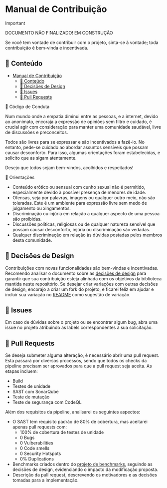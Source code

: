 # Manual de Contribuição

> [!IMPORTANT]
> DOCUMENTO NÃO FINALIZADO! EM CONSTRUÇÃO

Se você tem vontade de contribuir com o projeto, sinta-se à vontade; toda contribuição é bem-vinda e incentivada.

## :book: Conteúdo
- [Manual de Contribuição](#manual-de-contribuição)
  - [:book: Conteúdo](#book-conteúdo)
  - [:pushpin: Decisões de Design](#pushpin-decisões-de-design)
  - [:pushpin: Issues](#pushpin-issues)
  - [:pushpin: Pull Requests](#pushpin-pull-requests)

:pushpin: Código de Conduta

Num mundo onde a empatia diminui entre as pessoas, e a internet, devido ao anonimato, encoraja a expressão de opiniões sem filtro e cuidado, é crucial agir com consideração para manter uma comunidade saudável, livre de discussões e preconceitos.

Todos são livres para se expressar e são incentivados a fazê-lo. No entanto, pede-se cuidado ao abordar assuntos sensíveis que possam causar desconforto. Para isso, algumas orientações foram estabelecidas, e solicito que as sigam atentamente.

Desejo que todos sejam bem-vindos, acolhidos e respeitados!

:pushpin: Orientações

- Conteúdo erótico ou sensual com cunho sexual não é permitido, especialmente devido à possível presença de menores de idade.
- Ofensas, seja por palavras, imagens ou qualquer outro meio, não são toleradas. Este é um ambiente para expressão livre sem medo de julgamento ou xingamentos.
- Discriminação ou injúria em relação a qualquer aspecto de uma pessoa são proibidas.
- Discussões políticas, religiosas ou de qualquer natureza sensível que possam causar desconforto, injúria ou discriminação são vedadas.
- Qualquer discriminação em relação às dúvidas postadas pelos membros desta comunidade.

## :pushpin: Decisões de Design

Contribuições com novas funcionalidades são bem-vindas e incentivadas. Recomendo analisar o documento sobre as [decisões de design](DESIGN-DECISIONS-PT.md) para garantir que sua contribuição esteja alinhada com os objetivos da biblioteca mantida neste repositório. Se desejar criar variações com outras decisões de design, encorajo a criar um fork do projeto, e ficarei feliz em ajudar e incluir sua variação no [README](../README.md) como sugestão de variação.

## :pushpin: Issues

Em caso de dúvidas sobre o projeto ou se encontrar algum bug, abra uma issue no projeto atribuindo as labels correspondentes à sua solicitação.

## :pushpin: Pull Requests

Se deseja submeter alguma alteração, é necessário abrir uma pull request. Esta passará por diversos processos, sendo que todos os checks da pipeline precisam ser aprovados para que a pull request seja aceita. As etapas incluem:

- Build
- Testes de unidade
- SAST com SonarQube
- Teste de mutação
- Teste de segurança com CodeQL

Além dos requisitos da pipeline, analisarei os seguintes aspectos:

- O SAST tem requisito padrão de 80% de cobertura, mas aceitarei apenas pull requests com:
  -  100% de cobertura de testes de unidade
  -  0 Bugs
  -  0 Vulberabilities
  -  0 Code smells
  -  0 Security Hotspots
  -  0% Duplications
- Benchmarks criados dentro do [projeto de benchmarks](../benchs/Benchmarks), seguindo as decisões de design, evidenciando o impacto da modificação proposta.
- Descrição da pull request, descrevendo os motivadores e as decisões tomadas para a implementação.
